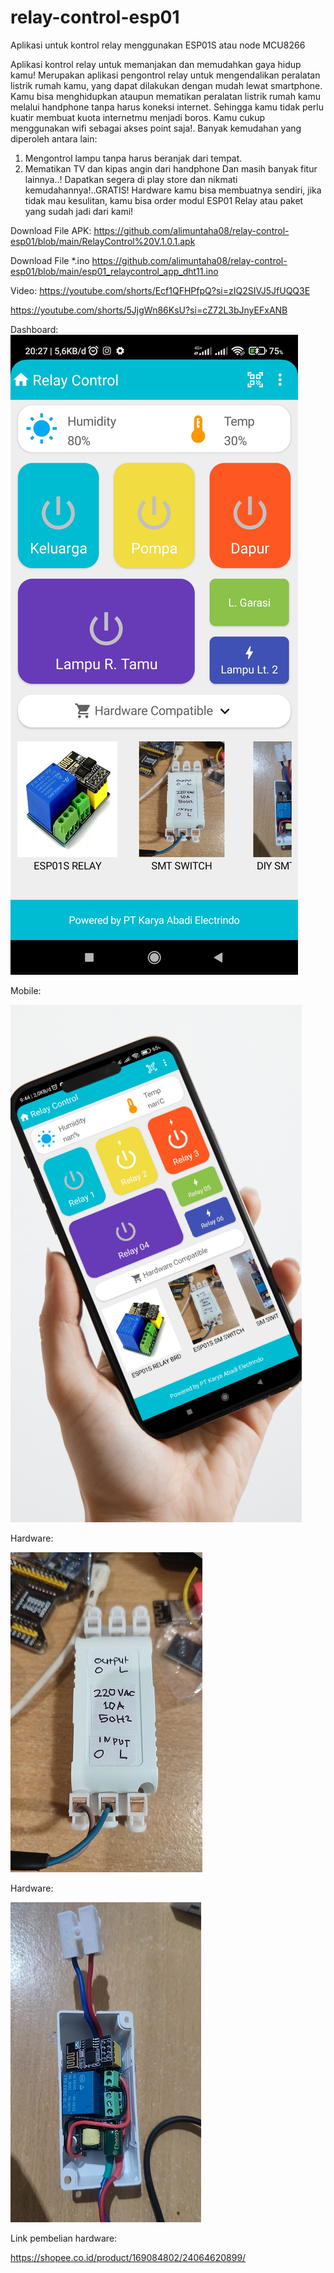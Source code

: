 # relay-control-esp01
Aplikasi untuk kontrol relay menggunakan ESP01S atau node MCU8266

Aplikasi kontrol relay untuk memanjakan dan memudahkan gaya hidup kamu! 
Merupakan aplikasi pengontrol relay untuk mengendalikan peralatan listrik rumah kamu, yang dapat dilakukan dengan mudah lewat smartphone. 
Kamu bisa menghidupkan ataupun mematikan peralatan listrik rumah kamu melalui handphone tanpa harus koneksi internet.
Sehingga kamu tidak perlu kuatir membuat kuota internetmu menjadi boros.  Kamu cukup menggunakan wifi sebagai akses point saja!. 
Banyak kemudahan yang diperoleh antara lain:
1. Mengontrol lampu tanpa harus beranjak dari tempat. 
2. Mematikan TV dan kipas angin dari handphone
Dan masih banyak fitur lainnya..! 
Dapatkan segera di play store dan nikmati kemudahannya!..GRATIS! 
Hardware kamu bisa membuatnya sendiri, jika tidak mau kesulitan, kamu bisa order modul ESP01 Relay atau paket yang sudah jadi dari kami!

Download File APK:
https://github.com/alimuntaha08/relay-control-esp01/blob/main/RelayControl%20V.1.0.1.apk

Download File *.ino
https://github.com/alimuntaha08/relay-control-esp01/blob/main/esp01_relaycontrol_app_dht11.ino

Video:
https://youtube.com/shorts/Ecf1QFHPfpQ?si=zIQ2SIVJ5JfUQQ3E

https://youtube.com/shorts/5JjgWn86KsU?si=cZ72L3bJnyEFxANB


Dashboard:
![image](https://github.com/alimuntaha08/relay-control-esp01/blob/main/1709904614163.jpg)


Mobile:

![image](https://github.com/alimuntaha08/relay-control-esp01/blob/main/1709904614214.png)

Hardware:

![image](https://github.com/alimuntaha08/relay-control-esp01/blob/main/sm_switch.jpg)

Hardware:

![image](https://github.com/alimuntaha08/relay-control-esp01/blob/main/sm_switch_insid.jpg)

Link pembelian hardware:

https://shopee.co.id/product/169084802/24064620899/

